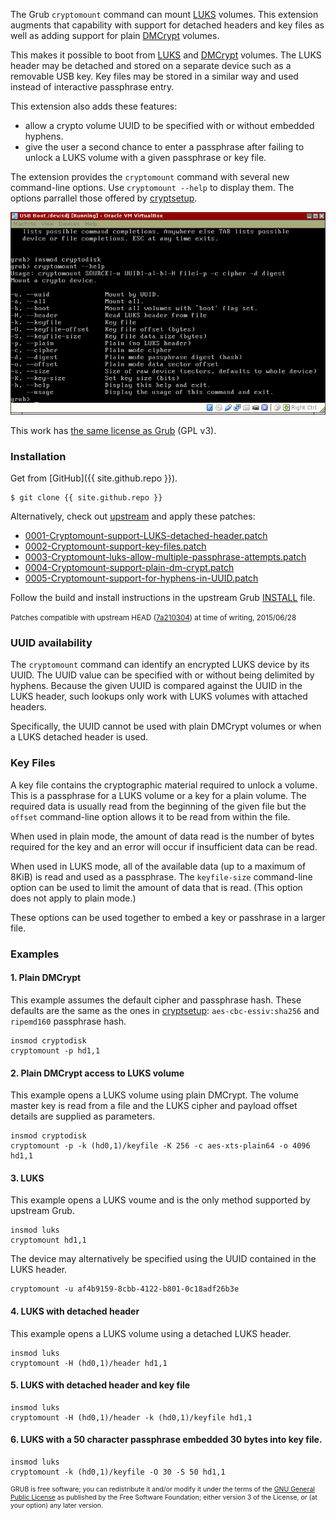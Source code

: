 The Grub `cryptomount` command can mount [LUKS][1] volumes. This extension augments that capability
with support for detached headers and key files as well as adding support for plain [DMCrypt][2]
volumes.

This makes it possible to boot from [LUKS][1] and [DMCrypt][2] volumes. The LUKS header may
be detached and stored on a separate device such as a removable USB key. Key files may be
stored in a similar way and used instead of interactive passphrase entry.

This extension also adds these features:

* allow a crypto volume UUID to be specified with or without embedded hyphens.
* give the user a second chance to enter a passphrase after failing to unlock a LUKS volume
  with a given passphrase or key file.

The extension provides the `cryptomount` command with several new command-line options. Use `cryptomount --help` to display them. The options parrallel those offered by [cryptsetup][3].

![help screenshot](/assets/grub-crypto.png)

This work has [the same license as Grub](http://git.savannah.gnu.org/cgit/grub.git/tree/COPYING) (GPL v3).

### Installation

Get from [GitHub]({{ site.github.repo }}).

    $ git clone {{ site.github.repo }}

Alternatively, check out [upstream](https://savannah.gnu.org/git/?group=grub) and apply these patches:

* [0001-Cryptomount-support-LUKS-detached-header.patch](/assets/0001-Cryptomount-support-LUKS-detached-header.patch)
* [0002-Cryptomount-support-key-files.patch](/assets/0002-Cryptomount-support-key-files.patch)
* [0003-Cryptomount-luks-allow-multiple-passphrase-attempts.patch](/assets/0003-Cryptomount-luks-allow-multiple-passphrase-attempts.patch)
* [0004-Cryptomount-support-plain-dm-crypt.patch](/assets/0004-Cryptomount-support-plain-dm-crypt.patch)
* [0005-Cryptomount-support-for-hyphens-in-UUID.patch](/assets/0005-Cryptomount-support-for-hyphens-in-UUID.patch)

Follow the build and install instructions in the upstream Grub [INSTALL](http://git.savannah.gnu.org/cgit/grub.git/tree/INSTALL) file.

<small>Patches compatible with upstream HEAD ([7a210304](http://git.savannah.gnu.org/cgit/grub.git/commit/?id=7a210304ebfd6d704b4fc08fe496a0c417441879)) at time of writing, 2015/06/28</small>

### UUID availability

The `cryptomount` command can identify an encrypted LUKS device by its UUID. The UUID value
can be specified with or without being delimited by hyphens. Because the given UUID is
compared against the UUID in the LUKS header, such lookups only work with LUKS volumes with
attached headers.

Specifically, the UUID cannot be used with plain DMCrypt volumes or when a LUKS detached
header is used.

### Key Files

A key file contains the cryptographic material required to unlock a volume. This is a passphrase
for a LUKS volume or a key for a plain volume. The required data is usually read from the beginning
of the given file but the `offset` command-line option allows it to be read from within the file.

When used in plain mode, the amount of data read is the number of bytes required for the key and an
error will occur if insufficient data can be read.

When used in LUKS mode, all of the available data (up to a maximum of 8KiB) is read and used as a
passphrase. The `keyfile-size` command-line option can be used to limit the amount of data that is
read. (This option does not apply to plain mode.)

These options can be used together to embed a key or passhrase in a larger file.

### Examples

#### 1. Plain DMCrypt

This example assumes the default cipher and passphrase hash. These defaults are the same as
the ones in [cryptsetup][3]: `aes-cbc-essiv:sha256` and `ripemd160` passphrase hash.

    insmod cryptodisk
    cryptomount -p hd1,1

#### 2. Plain DMCrypt access to LUKS volume

This example opens a LUKS volume using plain DMCrypt. The volume master key is read from a
file and the LUKS cipher and payload offset details are supplied as parameters.

    insmod cryptodisk
    cryptomount -p -k (hd0,1)/keyfile -K 256 -c aes-xts-plain64 -o 4096 hd1,1


#### 3. LUKS

This example opens a LUKS voume and is the only method supported by upstream Grub.

    insmod luks
    cryptomount hd1,1

The device may alternatively be specified using the UUID contained in the LUKS header.

    cryptomount -u af4b9159-8cbb-4122-b801-0c18adf26b3e

#### 4. LUKS with detached header

This example opens a LUKS volume using a detached LUKS header.

    insmod luks
    cryptomount -H (hd0,1)/header hd1,1
    
#### 5. LUKS with detached header and key file

    insmod luks
    cryptomount -H (hd0,1)/header -k (hd0,1)/keyfile hd1,1

#### 6. LUKS with a 50 character passphrase embedded 30 bytes into key file.

    insmod luks
    cryptomount -k (hd0,1)/keyfile -O 30 -S 50 hd1,1


<div class="message" style="font-size:75%">
GRUB is free software; you can redistribute it and/or modify it under the terms of the <a href="http://www.gnu.org/licenses/gpl.html">GNU General Public License</a> as published by the Free Software Foundation; either version 3 of the License, or (at your option) any later version.
</div>

[1]:https://code.google.com/p/cryptsetup
[2]:https://code.google.com/p/cryptsetup/wiki/DMCrypt
[3]:http://www.dsm.fordham.edu/cgi-bin/man-cgi.pl?topic=cryptsetup
